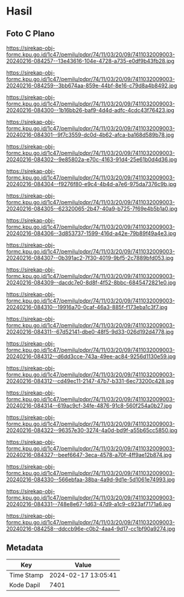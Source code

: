 # Hasil

## Foto C Plano

https://sirekap-obj-formc.kpu.go.id/1c47/pemilu/pdpr/74/11/03/20/09/7411032009003-20240216-084257--13e43616-104e-4728-a735-e0df9b43fb28.jpg

https://sirekap-obj-formc.kpu.go.id/1c47/pemilu/pdpr/74/11/03/20/09/7411032009003-20240216-084259--3bb674aa-859e-44bf-8e16-c79d8a4b8492.jpg

https://sirekap-obj-formc.kpu.go.id/1c47/pemilu/pdpr/74/11/03/20/09/7411032009003-20240216-084300--1b16bb26-baf9-4d4d-adfc-4cdc43f76423.jpg

https://sirekap-obj-formc.kpu.go.id/1c47/pemilu/pdpr/74/11/03/20/09/7411032009003-20240216-084301--9f7c3559-dc0d-4b62-afca-ba168d589b78.jpg

https://sirekap-obj-formc.kpu.go.id/1c47/pemilu/pdpr/74/11/03/20/09/7411032009003-20240216-084302--9e85802a-e70c-4163-91d4-25e61b0d4d36.jpg

https://sirekap-obj-formc.kpu.go.id/1c47/pemilu/pdpr/74/11/03/20/09/7411032009003-20240216-084304--f9276f80-e9c4-4b4d-a7e6-975da7376c9b.jpg

https://sirekap-obj-formc.kpu.go.id/1c47/pemilu/pdpr/74/11/03/20/09/7411032009003-20240216-084305--62320065-2b47-40a9-b725-7f69e4b5b1a0.jpg

https://sirekap-obj-formc.kpu.go.id/1c47/pemilu/pdpr/74/11/03/20/09/7411032009003-20240216-084306--3d853737-1599-416d-a42e-79b89f49a4e3.jpg

https://sirekap-obj-formc.kpu.go.id/1c47/pemilu/pdpr/74/11/03/20/09/7411032009003-20240216-084307--0b391ac2-7f30-4019-9bf5-2c7889bfd053.jpg

https://sirekap-obj-formc.kpu.go.id/1c47/pemilu/pdpr/74/11/03/20/09/7411032009003-20240216-084309--dacdc7e0-8d8f-4f52-8bbc-6845472821e0.jpg

https://sirekap-obj-formc.kpu.go.id/1c47/pemilu/pdpr/74/11/03/20/09/7411032009003-20240216-084310--19916a70-0caf-46a3-885f-f173eba1c3f7.jpg

https://sirekap-obj-formc.kpu.go.id/1c47/pemilu/pdpr/74/11/03/20/09/7411032009003-20240216-084311--67d52141-dbe0-48f5-9d33-026d192d4778.jpg

https://sirekap-obj-formc.kpu.go.id/1c47/pemilu/pdpr/74/11/03/20/09/7411032009003-20240216-084312--d6dd3cce-743a-49ee-ac84-9256d1130e59.jpg

https://sirekap-obj-formc.kpu.go.id/1c47/pemilu/pdpr/74/11/03/20/09/7411032009003-20240216-084312--cd49ec11-2147-47b7-b331-6ec73200c428.jpg

https://sirekap-obj-formc.kpu.go.id/1c47/pemilu/pdpr/74/11/03/20/09/7411032009003-20240216-084314--619ac9cf-34fe-4876-91c8-560f254a0b27.jpg

https://sirekap-obj-formc.kpu.go.id/1c47/pemilu/pdpr/74/11/03/20/09/7411032009003-20240216-084322--96357e30-3274-4a0d-bd9f-a55b65cc5850.jpg

https://sirekap-obj-formc.kpu.go.id/1c47/pemilu/pdpr/74/11/03/20/09/7411032009003-20240216-084327--beef6647-3eca-4578-a70f-4ff9ae12b874.jpg

https://sirekap-obj-formc.kpu.go.id/1c47/pemilu/pdpr/74/11/03/20/09/7411032009003-20240216-084330--566ebfaa-38ba-4a9d-9d1e-5d1061e74993.jpg

https://sirekap-obj-formc.kpu.go.id/1c47/pemilu/pdpr/74/11/03/20/09/7411032009003-20240216-084331--748e8e67-1d63-47d9-a1c9-c923af7171a6.jpg

https://sirekap-obj-formc.kpu.go.id/1c47/pemilu/pdpr/74/11/03/20/09/7411032009003-20240216-084258--ddccb96e-c0b2-4aa4-9d17-cc1bf90a9274.jpg


## Metadata

| Key        | Value               |
| ---------- | ------------------- |
| Time Stamp | 2024-02-17 13:05:41 |
| Kode Dapil | 7401                |



